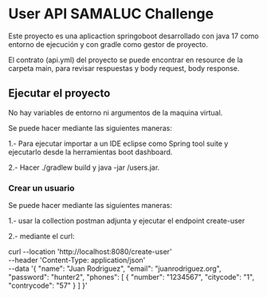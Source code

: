 # User API SAMALUC Challenge

Este proyecto es una aplicaction springoboot desarrollado con java 17 como entorno de ejecución y con gradle como gestor de proyecto.

El contrato (api.yml) del proyecto se puede encontrar en resource de la carpeta main, para revisar respuestas y body request, body response.

## Ejecutar el proyecto
No hay variables de entorno ni argumentos de la maquina virtual.

Se puede hacer mediante las siguientes maneras:

1.- Para ejecutar importar a un IDE eclipse como Spring tool suite y ejecutarlo desde la herramientas boot dashboard.

2.- Hacer ./gradlew build y java -jar /users.jar.

### Crear un usuario
Se puede hacer mediante las siguientes maneras:

1.- usar la collection postman adjunta y ejecutar el endpoint create-user

2.- mediante el curl:

curl --location 'http://localhost:8080/create-user' \
--header 'Content-Type: application/json' \
--data '{
    "name": "Juan Rodriguez",
    "email": "juanrodriguez.org",
    "password": "hunter2",
    "phones": [
        {
            "number": "1234567",
            "citycode": "1",
            "contrycode": "57"
        }
    ]
}'

